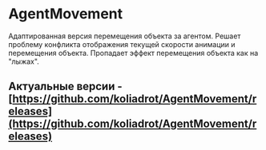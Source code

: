 # AgentMovement
Адаптированная версия перемещения объекта за агентом. Решает проблему конфликта отображения текущей скорости анимации и перемещения объекта. Пропадает эффект перемещения объекта как на "лыжах".
## Актуальные версии - [https://github.com/koliadrot/AgentMovement/releases](https://github.com/koliadrot/AgentMovement/releases)
